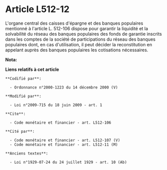 # Article L512-12

L'organe central des caisses d'épargne et des banques populaires mentionné à l'article L. 512-106 dispose pour garantir la
liquidité et la solvabilité du réseau des banques populaires des fonds de garantie inscrits dans les comptes de la société de
participations du réseau des banques populaires dont, en cas d'utilisation, il peut décider la reconstitution en appelant
auprès des banques populaires les cotisations nécessaires.

**Nota:**



**Liens relatifs à cet article**

	**Codifié par**:

	  - Ordonnance n°2000-1223 du 14 décembre 2000 (V)

	**Modifié par**:

	  - Loi n°2009-715 du 18 juin 2009 - art. 1

	**Cite**:

	  - Code monétaire et financier - art. L512-106

	**Cité par**:

	  - Code monétaire et financier - art. L512-107 (V)
	  - Code monétaire et financier - art. L512-11 (M)

	**Anciens textes**:

	  - Loi n°1929-07-24 du 24 juillet 1929 - art. 10 (Ab)
